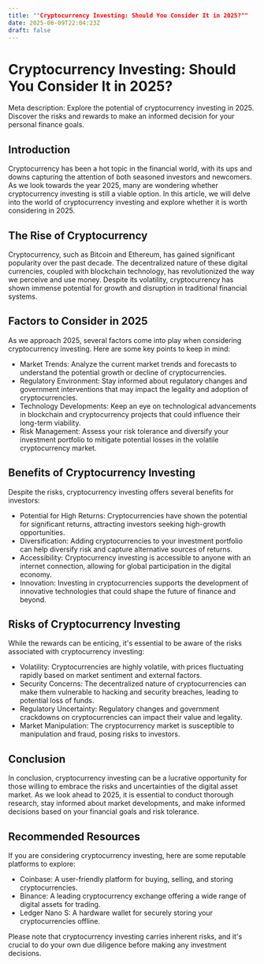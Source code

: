 ```yaml
---
title: ""Cryptocurrency Investing: Should You Consider It in 2025?""
date: 2025-06-09T22:04:23Z
draft: false
---
```


# Cryptocurrency Investing: Should You Consider It in 2025?

Meta description: Explore the potential of cryptocurrency investing in 2025. Discover the risks and rewards to make an informed decision for your personal finance goals.

## Introduction

Cryptocurrency has been a hot topic in the financial world, with its ups and downs capturing the attention of both seasoned investors and newcomers. As we look towards the year 2025, many are wondering whether cryptocurrency investing is still a viable option. In this article, we will delve into the world of cryptocurrency investing and explore whether it is worth considering in 2025.

## The Rise of Cryptocurrency

Cryptocurrency, such as Bitcoin and Ethereum, has gained significant popularity over the past decade. The decentralized nature of these digital currencies, coupled with blockchain technology, has revolutionized the way we perceive and use money. Despite its volatility, cryptocurrency has shown immense potential for growth and disruption in traditional financial systems.

## Factors to Consider in 2025

As we approach 2025, several factors come into play when considering cryptocurrency investing. Here are some key points to keep in mind:

- Market Trends: Analyze the current market trends and forecasts to understand the potential growth or decline of cryptocurrencies.
- Regulatory Environment: Stay informed about regulatory changes and government interventions that may impact the legality and adoption of cryptocurrencies.
- Technology Developments: Keep an eye on technological advancements in blockchain and cryptocurrency projects that could influence their long-term viability.
- Risk Management: Assess your risk tolerance and diversify your investment portfolio to mitigate potential losses in the volatile cryptocurrency market.

## Benefits of Cryptocurrency Investing

Despite the risks, cryptocurrency investing offers several benefits for investors:

- Potential for High Returns: Cryptocurrencies have shown the potential for significant returns, attracting investors seeking high-growth opportunities.
- Diversification: Adding cryptocurrencies to your investment portfolio can help diversify risk and capture alternative sources of returns.
- Accessibility: Cryptocurrency investing is accessible to anyone with an internet connection, allowing for global participation in the digital economy.
- Innovation: Investing in cryptocurrencies supports the development of innovative technologies that could shape the future of finance and beyond.

## Risks of Cryptocurrency Investing

While the rewards can be enticing, it's essential to be aware of the risks associated with cryptocurrency investing:

- Volatility: Cryptocurrencies are highly volatile, with prices fluctuating rapidly based on market sentiment and external factors.
- Security Concerns: The decentralized nature of cryptocurrencies can make them vulnerable to hacking and security breaches, leading to potential loss of funds.
- Regulatory Uncertainty: Regulatory changes and government crackdowns on cryptocurrencies can impact their value and legality.
- Market Manipulation: The cryptocurrency market is susceptible to manipulation and fraud, posing risks to investors.

## Conclusion

In conclusion, cryptocurrency investing can be a lucrative opportunity for those willing to embrace the risks and uncertainties of the digital asset market. As we look ahead to 2025, it is essential to conduct thorough research, stay informed about market developments, and make informed decisions based on your financial goals and risk tolerance.

## Recommended Resources

If you are considering cryptocurrency investing, here are some reputable platforms to explore:

- Coinbase: A user-friendly platform for buying, selling, and storing cryptocurrencies.
- Binance: A leading cryptocurrency exchange offering a wide range of digital assets for trading.
- Ledger Nano S: A hardware wallet for securely storing your cryptocurrencies offline.

Please note that cryptocurrency investing carries inherent risks, and it's crucial to do your own due diligence before making any investment decisions.